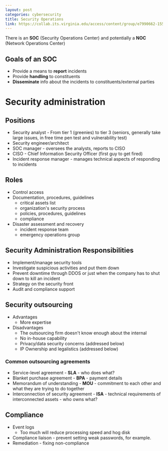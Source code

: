 ```yaml
---
layout: post
categories: cybersecurity
title: Security Operations
link: https://collab.its.virginia.edu/access/content/group/e7990662-1551-41b1-99bd-0539849f7d83/CS3710_Week6.pdf
---
```


There is an **SOC** (Security Operations Center) and potentially a **NOC** (Network Operations Center)

## Goals of an SOC

- Provide a means to **report** incidents
- Provide **handling** to constituents
- **Disseminate** info about the incidents to constituents/external parties

# Security administration

## Positions

- Security analyst - From tier 1 (greenies) to tier 3 (seniors, generally take large issues, in free time pen test and vulnerability test)
- Security engineer/architect
- SOC manager - oversees the analysts, reports to CISO
- CISO - Chief Information Security Officer (first guy to get fired)
- Incident response manager - manages technical aspects of responding to incidents

## Roles

- Control access
- Documentation, procedures, guidelines
  - critical assets list
  - organization's security process
  - policies, procedures, guidelines
  - compliance
- Disaster assessment and recovery
  - incident response team
  - emergency operations group

## Security Administration Responsibilities

- Implement/manage security tools
- Investigate suspicious activities and put them down
- Prevent downtime through DDOS or just when the company has to shut down to kill an incident
- Strategy on the security front
- Audit and compliance support

## Security outsourcing

- Advantages
  - More expertise
- Disadvantages
  - The outsourcing firm doesn't know enough about the internal
  - No in-house capability
  - Privacy/data security concerns (addressed below)
  - IP Ownership and legalistics (addressed below)

### Common outsourcing agreements

- Service-level agreement - **SLA** - who does what?
- Blanket purchase agreement - **BPA** - payment details
- Memorandum of understanding - **MOU** - commitment to each other and what they are trying to do together
- Interconnection of security agreement - **ISA** - technical requirements of interconnected assets - who owns what?

## Compliance

- Event logs
  - Too much will reduce processing speed and hog disk
- Compliance liaison - prevent setting weak passwords, for example.
- Remediation - fixing non-compliance
